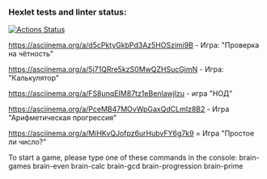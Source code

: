 ### Hexlet tests and linter status:

[![Actions Status](https://github.com/svyatik44/php-project-lvl1/workflows/hexlet-check/badge.svg)](https://github.com/svyatik44/php-project-lvl1/actions)

https://asciinema.org/a/d5cPktyGkbPd3Az5HOSzimi9B - Игра: "Проверка на чётность"

https://asciinema.org/a/5j71QRre5kzS0MwQZHSucGjmN - Игра: "Калькулятор"

https://asciinema.org/a/FS8unqEIM87tz1eBenlawjlzu - игра "НОД"

https://asciinema.org/a/PceMB47MOvWpGaxQdCLmIz8B2 - Игра "Арифметическая прогрессия"

https://asciinema.org/a/MiHKvQJofpz6urHubvFY6g7k9 = Игра "Простое ли число?"

To start a game, please type one of these commands in the console:
brain-games
brain-even
brain-calc
brain-gcd
brain-progression
brain-prime
